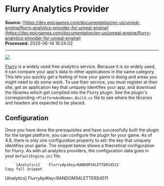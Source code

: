 # Flurry Analytics Provider

**Source:** [https://dev.epicgames.com/documentation/en-us/unreal-engine/flurry-analytics-provider-for-unreal-engine](https://dev.epicgames.com/documentation/en-us/unreal-engine/flurry-analytics-provider-for-unreal-engine)  
**Processed:** 2025-06-14 16:24:02

---

![](https://d1iv7db44yhgxn.cloudfront.net/documentation/images/e04d1249-b8c1-4d37-a7d8-535d844ea304/flurry.png)

[Flurry](http://www.flurry.com) is a widely used free analytics service. Because it is so widely used, it can compare your app's data to other applications in the same category. This lets you quickly get a feeling of how your game is doing and areas you might need to do some work. To use their service, you must register at their site, get an application key that uniquely identifies your app, and download the libraries which get compiled into the Flurry plugin. See the plugin's corresponding `<PlatformAndName>.Build.cs` file to see where the libraries and headers are expected to be placed.

## Configuration

Once you have done the prerequisites and have successfully built the plugin for the target platform, you can configure the plugin for your game. As of 4.8, there is only one configuration property to set: the key that uniquely identifies your game. The snippet below shows a theoretical configuration for Flurry. As with all analytics providers, the configuration data goes in your `DefaultEngine.ini` file.

```
	`[Analytics] 	FlurryApiKey=RANDOM34LETTERS4511`
Copy full snippet
```
\[Analytics\] FlurryApiKey=RANDOM34LETTERS4511